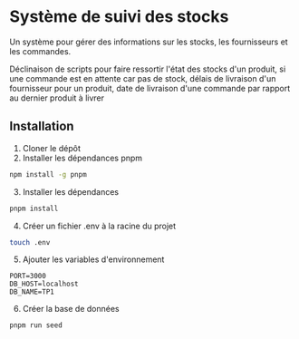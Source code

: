 # Système de suivi des stocks
Un système pour gérer des informations sur les stocks, les fournisseurs et les commandes.

Déclinaison de scripts pour faire ressortir l'état des stocks d'un produit, si une commande est en attente car pas de stock, délais de livraison d'un fournisseur pour un produit, date de livraison d'une commande par rapport au dernier produit à livrer

## Installation
1. Cloner le dépôt
2. Installer les dépendances pnpm
```bash
npm install -g pnpm 
```
3. Installer les dépendances
```bash
pnpm install
```
4. Créer un fichier .env à la racine du projet
```bash
touch .env
```
5. Ajouter les variables d'environnement
```env
PORT=3000
DB_HOST=localhost
DB_NAME=TP1
```
6. Créer la base de données
```bash
pnpm run seed
```
